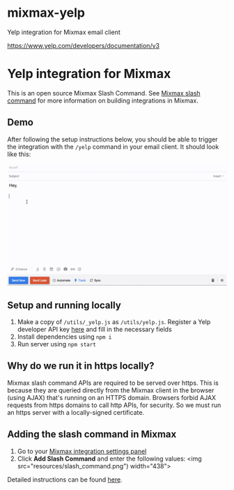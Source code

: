 # mixmax-yelp
Yelp integration for Mixmax email client

https://www.yelp.com/developers/documentation/v3

# Yelp integration for Mixmax
This is an open source Mixmax Slash Command. See [Mixmax slash command](http://developer.mixmax.com/docs/overview-slash-commands#tutorial-building-mygiphy) for more information on building integrations in Mixmax.

## Demo
After following the setup instructions below, you should be able to trigger the integration with the `/yelp` command in your email client. It should look like this:

![Screencast](resources/screencast.gif)

## Setup and running locally
1. Make a copy of `/utils/_yelp.js` as `/utils/yelp.js`. Register a Yelp developer API key [here](https://www.yelp.com/developers/documentation/v3) and fill in the necessary fields
1. Install dependencies using `npm i`
1. Run server using `npm start`

## Why do we run it in https locally?
Mixmax slash command APIs are required to be served over https. This is because they are queried directly from the Mixmax client in the browser (using AJAX) that's running on an HTTPS domain. Browsers forbid AJAX requests from https domains to call http APIs, for security. So we must run an https server with a locally-signed certificate.

## Adding the slash command in Mixmax
1. Go to your [Mixmax integration settings panel](https://app.mixmax.com/dashboard/settings/integrations)
1. Click **Add Slash Command** and enter the following values:
  <img src="resources/slash_command.png") width="438">

Detailed instructions can be found [here](https://mixmax.com/blog/giphy-slash-command).
